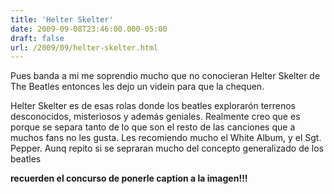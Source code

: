 ```yaml
---
title: 'Helter Skelter'
date: 2009-09-08T23:46:00.000-05:00
draft: false
url: /2009/09/helter-skelter.html
---
```


Pues banda a mi me soprendio mucho que no conocieran Helter Skelter de The Beatles entonces les dejo un videin para que la chequen.  
  
  
  
  
Helter Skelter es de esas rolas donde los beatles explorarón terrenos desconocidos, misteriosos y además geniales. Realmente creo que es porque se separa tanto de lo que son el resto de las canciones que a muchos fans no les gusta. Les recomiendo mucho el White Album, y el Sgt. Pepper. Aunq repito si se sepraran mucho del concepto generalizado de los beatles  
  
  
**recuerden el concurso de ponerle caption a la imagen!!!**